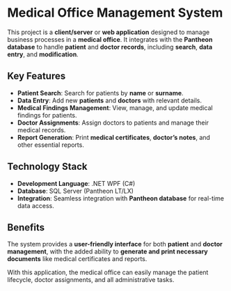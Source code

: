# Medical Office Management System

This project is a **client/server** or **web application** designed to manage business processes in a **medical office**. It integrates with the **Pantheon database** to handle **patient** and **doctor records**, including **search**, **data entry**, and **modification**.

## Key Features

- **Patient Search**: Search for patients by **name** or **surname**.
- **Data Entry**: Add new **patients** and **doctors** with relevant details.
- **Medical Findings Management**: View, manage, and update medical findings for patients.
- **Doctor Assignments**: Assign doctors to patients and manage their medical records.
- **Report Generation**: Print **medical certificates**, **doctor’s notes**, and other essential reports.

## Technology Stack

- **Development Language**: .NET WPF (C#)
- **Database**: SQL Server (Pantheon LT/LX)
- **Integration**: Seamless integration with **Pantheon database** for real-time data access.

## Benefits

The system provides a **user-friendly interface** for both **patient** and **doctor management**, with the added ability to **generate and print necessary documents** like medical certificates and reports.

With this application, the medical office can easily manage the patient lifecycle, doctor assignments, and all administrative tasks.
